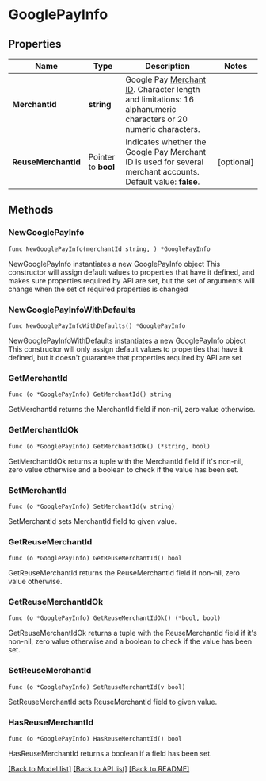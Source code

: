 # GooglePayInfo

## Properties

Name | Type | Description | Notes
------------ | ------------- | ------------- | -------------
**MerchantId** | **string** | Google Pay [Merchant ID](https://support.google.com/paymentscenter/answer/7163092?hl&#x3D;en). Character length and limitations: 16 alphanumeric characters or 20 numeric characters. | 
**ReuseMerchantId** | Pointer to **bool** | Indicates whether the Google Pay Merchant ID is used for several merchant accounts. Default value: **false**. | [optional] 

## Methods

### NewGooglePayInfo

`func NewGooglePayInfo(merchantId string, ) *GooglePayInfo`

NewGooglePayInfo instantiates a new GooglePayInfo object
This constructor will assign default values to properties that have it defined,
and makes sure properties required by API are set, but the set of arguments
will change when the set of required properties is changed

### NewGooglePayInfoWithDefaults

`func NewGooglePayInfoWithDefaults() *GooglePayInfo`

NewGooglePayInfoWithDefaults instantiates a new GooglePayInfo object
This constructor will only assign default values to properties that have it defined,
but it doesn't guarantee that properties required by API are set

### GetMerchantId

`func (o *GooglePayInfo) GetMerchantId() string`

GetMerchantId returns the MerchantId field if non-nil, zero value otherwise.

### GetMerchantIdOk

`func (o *GooglePayInfo) GetMerchantIdOk() (*string, bool)`

GetMerchantIdOk returns a tuple with the MerchantId field if it's non-nil, zero value otherwise
and a boolean to check if the value has been set.

### SetMerchantId

`func (o *GooglePayInfo) SetMerchantId(v string)`

SetMerchantId sets MerchantId field to given value.


### GetReuseMerchantId

`func (o *GooglePayInfo) GetReuseMerchantId() bool`

GetReuseMerchantId returns the ReuseMerchantId field if non-nil, zero value otherwise.

### GetReuseMerchantIdOk

`func (o *GooglePayInfo) GetReuseMerchantIdOk() (*bool, bool)`

GetReuseMerchantIdOk returns a tuple with the ReuseMerchantId field if it's non-nil, zero value otherwise
and a boolean to check if the value has been set.

### SetReuseMerchantId

`func (o *GooglePayInfo) SetReuseMerchantId(v bool)`

SetReuseMerchantId sets ReuseMerchantId field to given value.

### HasReuseMerchantId

`func (o *GooglePayInfo) HasReuseMerchantId() bool`

HasReuseMerchantId returns a boolean if a field has been set.


[[Back to Model list]](../README.md#documentation-for-models) [[Back to API list]](../README.md#documentation-for-api-endpoints) [[Back to README]](../README.md)


